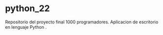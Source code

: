 # python_22
Repositorio del proyecto final 1000 programadores. Aplicacion de escritorio en lenguaje Python .
